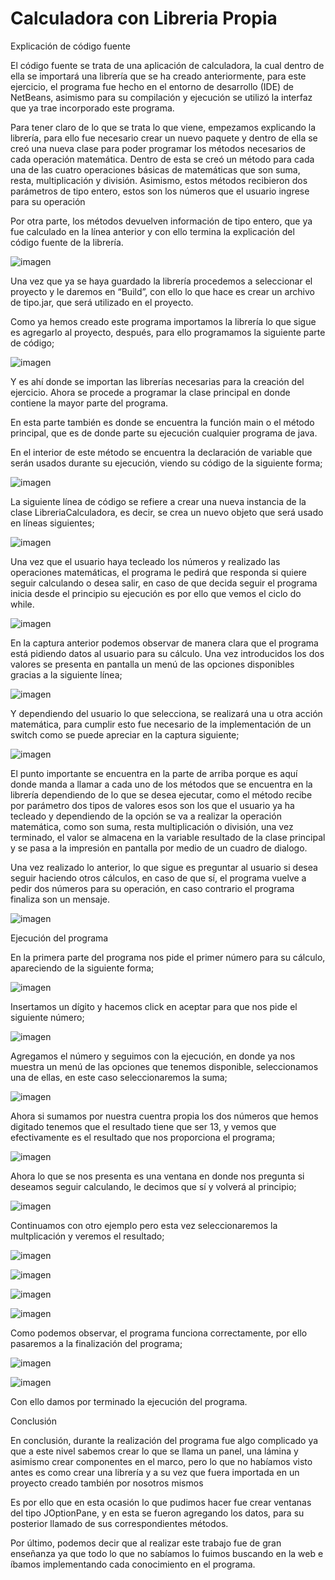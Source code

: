 # Calculadora con Libreria Propia

Explicación de código fuente

El código fuente se trata de una aplicación de calculadora, la cual dentro de ella se importará una librería que se ha creado anteriormente, para este ejercicio, el programa fue hecho en el entorno de desarrollo (IDE) de NetBeans, asimismo para su compilación y ejecución se utilizó la interfaz que ya trae incorporado este programa.

Para tener claro de lo que se trata lo que viene, empezamos explicando la librería, para ello fue necesario crear un nuevo paquete y dentro de ella se creó una nueva clase para poder programar los métodos necesarios de cada operación matemática.
Dentro de esta se creó un método para cada una de las cuatro operaciones básicas de matemáticas que son suma, resta, multiplicación y división. Asimismo, estos métodos recibieron dos parámetros de tipo entero, estos son los números que el usuario ingrese para su operación

Por otra parte, los métodos devuelven información de tipo entero, que ya fue calculado en la línea anterior y con ello termina la explicación del código fuente de la librería.

![imagen](https://user-images.githubusercontent.com/71055467/109420055-1a67d600-7996-11eb-9797-bd9a7fd4407b.png)

Una vez que ya se haya guardado la librería procedemos a seleccionar el proyecto y le daremos en “Build”, con ello lo que hace es crear un archivo de tipo.jar, que será utilizado en el proyecto.

Como ya hemos creado este programa importamos la librería lo que sigue es agregarlo al proyecto, después, para ello programamos la siguiente parte de código;

![imagen](https://user-images.githubusercontent.com/71055467/109420061-23f13e00-7996-11eb-894d-da06aa2aa35e.png)

Y es ahí donde se importan las librerías necesarias para la creación del ejercicio.
Ahora se procede a programar la clase principal en donde contiene la mayor parte del programa.

En esta parte también es donde se encuentra la función main o el método principal, que es de donde parte su ejecución cualquier programa de java.

En el interior de este método se encuentra la declaración de variable que serán usados durante su ejecución, viendo su código de la siguiente forma;

![imagen](https://user-images.githubusercontent.com/71055467/109420070-2d7aa600-7996-11eb-823d-6fb3538a9417.png)

La siguiente línea de código se refiere a crear una nueva instancia de la clase LibreriaCalculadora, es decir, se crea un nuevo objeto que será usado en líneas siguientes;

![imagen](https://user-images.githubusercontent.com/71055467/109420081-3e2b1c00-7996-11eb-89e7-9df73bb36542.png)

Una vez que el usuario haya tecleado los números y realizado las operaciones matemáticas, el programa le pedirá que responda si quiere seguir calculando o desea salir, en caso de que decida seguir el programa inicia desde el principio su ejecución es por ello que vemos el ciclo do while.

![imagen](https://user-images.githubusercontent.com/71055467/109420089-46835700-7996-11eb-8d6a-ada155078e03.png)

En la captura anterior podemos observar de manera clara que el programa está pidiendo datos al usuario para su cálculo.
Una vez introducidos los dos valores se presenta en pantalla un menú de las opciones disponibles gracias a la siguiente línea;

![imagen](https://user-images.githubusercontent.com/71055467/109420095-500cbf00-7996-11eb-91f0-fef2513c8443.png)

Y dependiendo del usuario lo que selecciona, se realizará una u otra acción matemática, para cumplir esto fue necesario de la implementación de un switch como se puede apreciar en la captura siguiente;

![imagen](https://user-images.githubusercontent.com/71055467/109420101-57cc6380-7996-11eb-87b4-b52a541ad256.png)

El punto importante se encuentra en la parte de arriba porque es aquí donde manda a llamar a cada uno de los métodos que se encuentra en la librería dependiendo de lo que se desea ejecutar, como el método recibe por parámetro dos tipos de valores esos son los que el usuario ya ha tecleado y dependiendo de la opción se va a realizar la operación matemática, como son suma, resta multiplicación o división, una vez terminado, el valor se almacena en la variable resultado de la clase principal y se pasa a la impresión en pantalla por medio de un cuadro de dialogo.

Una vez realizado lo anterior, lo que sigue es preguntar al usuario si desea seguir haciendo otros cálculos, en caso de que sí, el programa vuelve a pedir dos números para su operación, en caso contrario el programa finaliza son un mensaje. 

![imagen](https://user-images.githubusercontent.com/71055467/109420107-6286f880-7996-11eb-81b7-2375549c7e80.png)



Ejecución del programa

En la primera parte del programa nos pide el primer número para su cálculo, apareciendo de la siguiente forma;

![imagen](https://user-images.githubusercontent.com/71055467/109420116-6ca8f700-7996-11eb-8c15-a73ddb5ed651.png)

Insertamos un dígito y hacemos click en aceptar para que nos pide el siguiente número;

![imagen](https://user-images.githubusercontent.com/71055467/109420118-72064180-7996-11eb-9af4-fcdbd4e3122f.png)

Agregamos el número y seguimos con la ejecución, en donde ya nos muestra un menú de las opciones que tenemos disponible, seleccionamos una de ellas, en este caso seleccionaremos la suma;

![imagen](https://user-images.githubusercontent.com/71055467/109420128-7af71300-7996-11eb-80d1-b7eefe764dd8.png)

Ahora si sumamos por nuestra cuentra propia los dos números que hemos digitado tenemos que el resultado tiene que ser 13, y vemos que efectivamente es el resultado que nos proporciona el programa; 

![imagen](https://user-images.githubusercontent.com/71055467/109420136-83e7e480-7996-11eb-9b33-a891b1a1d940.png)

Ahora lo que se nos presenta es una ventana en donde nos pregunta si deseamos seguir calculando, le decimos que sí y volverá al principio;

![imagen](https://user-images.githubusercontent.com/71055467/109420144-8cd8b600-7996-11eb-91da-d70c840eba5d.png)

Continuamos con otro ejemplo pero esta vez seleccionaremos la multplicación y veremos el resultado;

![imagen](https://user-images.githubusercontent.com/71055467/109420151-93672d80-7996-11eb-9f6b-86e74fc40982.png)

![imagen](https://user-images.githubusercontent.com/71055467/109420154-96621e00-7996-11eb-9e8d-ed73e8dcb5d3.png)

![imagen](https://user-images.githubusercontent.com/71055467/109420157-982be180-7996-11eb-940b-d480acf1fc17.png)

![imagen](https://user-images.githubusercontent.com/71055467/109420159-99f5a500-7996-11eb-8510-4d44ded88236.png)

Como podemos observar, el programa funciona correctamente, por ello pasaremos a la finalización del programa;

![imagen](https://user-images.githubusercontent.com/71055467/109420170-a4b03a00-7996-11eb-98b0-918f529021ac.png)

![imagen](https://user-images.githubusercontent.com/71055467/109420172-a679fd80-7996-11eb-9f04-7e64cc2029fc.png)

Con ello damos por terminado la ejecución del programa.


Conclusión

En conclusión, durante la realización del programa fue algo complicado ya que a este nivel sabemos crear lo que se llama un panel, una lámina y asimismo crear componentes en el marco, pero lo que no habíamos visto antes es como crear una librería y a su vez que fuera importada en un proyecto creado también por nosotros mismos

Es por ello que en esta ocasión lo que pudimos hacer fue crear ventanas del tipo JOptionPane, y en esta se fueron agregando los datos, para su posterior llamado de sus correspondientes métodos.

Por último, podemos decir que al realizar este trabajo fue de gran enseñanza ya que todo lo que no sabíamos lo fuimos buscando en la web e íbamos implementando cada conocimiento en el programa.

